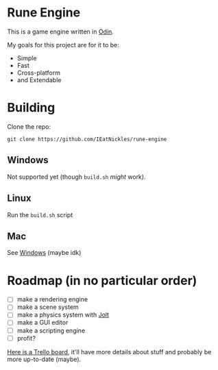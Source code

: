 # Rune Engine
This is a game engine written in [Odin](https://odin-lang.org/).

My goals for this project are for it to be:

* Simple
* Fast
* Cross-platform
* and Extendable

# Building
Clone the repo:
```
git clone https://github.com/IEatNickles/rune-engine
```
## Windows
Not supported yet (though `build.sh` _might_ work).
## Linux
Run the `build.sh` script
## Mac
See [Windows](#windows) (maybe idk)

# Roadmap (in no particular order)
- [ ] make a rendering engine
- [ ] make a scene system
- [ ] make a physics system with [Jolt](https://github.com/jrouwe/JoltPhysics)
- [ ] make a GUI editor
- [ ] make a scripting engine
- [ ] profit?

[Here is a Trello board](https://trello.com/b/2UwnTTkS/todo), it'll have more details about stuff and probably be more up-to-date (maybe).
